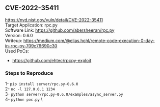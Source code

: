 ## CVE-2022-35411
https://nvd.nist.gov/vuln/detail/CVE-2022-35411 \
Target Application: rpc.py \
Software Link: https://github.com/abersheeran/rpc.py \
Version: 0.6.0 \
Writeup: https://medium.com/@elias.hohl/remote-code-execution-0-day-in-rpc-py-709c76690c30 \
Used PoCs: 
* https://github.com/ehtec/rpcpy-exploit

### Steps to Reproduce

1- `pip install server/rpc.py-0.6.0` \
2- `nc -l 127.0.0.1 1234` \
3- `python server/rpc.py-0.6.0/examples/async_server.py` \
4- `python poc.py` \